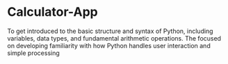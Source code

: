 # Calculator-App
To get introduced to the basic structure and syntax of Python, including variables, data types, and fundamental arithmetic operations. The focused on developing familiarity with how Python handles user interaction and simple processing
